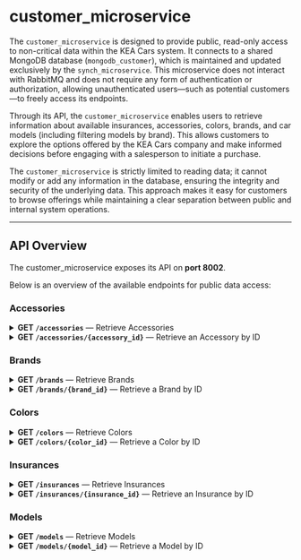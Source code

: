 # customer_microservice

The `customer_microservice` is designed to provide public, read-only access to non-critical data within the KEA Cars system. It connects to a shared MongoDB database (`mongodb_customer`), which is maintained and updated exclusively by the `synch_microservice`. This microservice does not interact with RabbitMQ and does not require any form of authentication or authorization, allowing unauthenticated users—such as potential customers—to freely access its endpoints.

Through its API, the `customer_microservice` enables users to retrieve information about available insurances, accessories, colors, brands, and car models (including filtering models by brand). This allows customers to explore the options offered by the KEA Cars company and make informed decisions before engaging with a salesperson to initiate a purchase.

The `customer_microservice` is strictly limited to reading data; it cannot modify or add any information in the database, ensuring the integrity and security of the underlying data. This approach makes it easy for customers to browse offerings while maintaining a clear separation between public and internal system operations.

---

## API Overview

The customer_microservice exposes its API on **port 8002**.

Below is an overview of the available endpoints for public data access:

### Accessories

<details>
<summary><strong>GET <code>/accessories</code></strong> — Retrieve Accessories</summary>

- **Summary:** Retrieve Accessories.
- **Description:**  
  Retrieves all or a limited amount of Accessories from the Customer database and returns a list of `AccessoryReturnResource`.
- **Query Parameters:**
  - `limit` (optional, int): Set a limit for the amount of accessories that is returned.
- **Response:**  
  - Returns a list of `AccessoryReturnResource` objects.

</details>

<details>
<summary><strong>GET <code>/accessories/{accessory_id}</code></strong> — Retrieve an Accessory by ID</summary>

- **Summary:** Retrieve an Accessory by ID.
- **Description:**  
  Retrieves an Accessory by ID from the Customer database by giving a UUID in the path for the accessory and returns it as an `AccessoryReturnResource`.
- **Path Parameters:**
  - `accessory_id` (UUID): The UUID of the accessory to retrieve.
- **Response:**  
  - Returns an `AccessoryReturnResource` object.

</details>

### Brands

<details>
<summary><strong>GET <code>/brands</code></strong> — Retrieve Brands</summary>

- **Summary:** Retrieve Brands.
- **Description:**  
  Retrieves all or a limited amount of Brands from the Customer database and returns a list of `BrandReturnResource`.
- **Query Parameters:**
  - `limit` (optional, int): Set a limit for the amount of brands that is returned.
- **Response:**  
  - Returns a list of `BrandReturnResource` objects.

</details>

<details>
<summary><strong>GET <code>/brands/{brand_id}</code></strong> — Retrieve a Brand by ID</summary>

- **Summary:** Retrieve a Brand by ID.
- **Description:**  
  Retrieves a Brand by ID from the Customer database by giving a UUID in the path for the brand and returns it as a `BrandReturnResource`.
- **Path Parameters:**
  - `brand_id` (UUID): The UUID of the brand to retrieve.
- **Response:**  
  - Returns a `BrandReturnResource` object.

</details>

### Colors

<details>
<summary><strong>GET <code>/colors</code></strong> — Retrieve Colors</summary>

- **Summary:** Retrieve Colors.
- **Description:**  
  Retrieves all or a limited amount of Colors from the Customer database and returns a list of `ColorReturnResource`.
- **Query Parameters:**
  - `limit` (optional, int): Set a limit for the amount of colors that is returned.
- **Response:**  
  - Returns a list of `ColorReturnResource` objects.

</details>

<details>
<summary><strong>GET <code>/colors/{color_id}</code></strong> — Retrieve a Color by ID</summary>

- **Summary:** Retrieve a Color by ID.
- **Description:**  
  Retrieves a Color by ID from the Customer database by giving a UUID in the path for the color and returns it as a `ColorReturnResource`.
- **Path Parameters:**
  - `color_id` (UUID): The UUID of the color to retrieve.
- **Response:**  
  - Returns a `ColorReturnResource` object.

</details>

### Insurances

<details>
<summary><strong>GET <code>/insurances</code></strong> — Retrieve Insurances</summary>

- **Summary:** Retrieve Insurances.
- **Description:**  
  Retrieves all or a limited amount of Insurances from the Customer database and returns a list of `InsuranceReturnResource`.
- **Query Parameters:**
  - `limit` (optional, int): Set a limit for the amount of insurances that is returned.
- **Response:**  
  - Returns a list of `InsuranceReturnResource` objects.

</details>

<details>
<summary><strong>GET <code>/insurances/{insurance_id}</code></strong> — Retrieve an Insurance by ID</summary>

- **Summary:** Retrieve an Insurance by ID.
- **Description:**  
  Retrieves an Insurance by ID from the Customer database by giving a UUID in the path for the insurance and returns it as an `InsuranceReturnResource`.
- **Path Parameters:**
  - `insurance_id` (UUID): The UUID of the insurance to retrieve.
- **Response:**  
  - Returns an `InsuranceReturnResource` object.

</details>

### Models

<details>
<summary><strong>GET <code>/models</code></strong> — Retrieve Models</summary>

- **Summary:** Retrieve Models.
- **Description:**  
  Retrieves all or a limited amount of Models from the Customer database, potentially filtered by models belonging to a brand, and returns a list of `ModelReturnResource`.
- **Query Parameters:**
  - `brand_id` (optional, UUID): The UUID of the brand, to retrieve models belonging to that brand.
  - `limit` (optional, int): Set a limit for the amount of models that is returned.
- **Response:**  
  - Returns a list of `ModelReturnResource` objects.

</details>

<details>
<summary><strong>GET <code>/models/{model_id}</code></strong> — Retrieve a Model by ID</summary>

- **Summary:** Retrieve a Model by ID.
- **Description:**  
  Retrieves a car Model by ID from the Customer database by giving a UUID in the path for the model and returns it as a `ModelReturnResource`.
- **Path Parameters:**
  - `model_id` (UUID): The UUID of the model to retrieve.
- **Response:**  
  - Returns a `ModelReturnResource` object.

</details>
